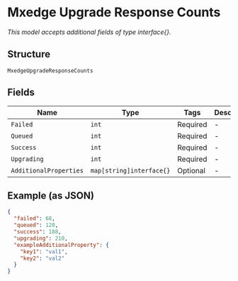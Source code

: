 
# Mxedge Upgrade Response Counts

*This model accepts additional fields of type interface{}.*

## Structure

`MxedgeUpgradeResponseCounts`

## Fields

| Name | Type | Tags | Description |
|  --- | --- | --- | --- |
| `Failed` | `int` | Required | - |
| `Queued` | `int` | Required | - |
| `Success` | `int` | Required | - |
| `Upgrading` | `int` | Required | - |
| `AdditionalProperties` | `map[string]interface{}` | Optional | - |

## Example (as JSON)

```json
{
  "failed": 68,
  "queued": 120,
  "success": 188,
  "upgrading": 210,
  "exampleAdditionalProperty": {
    "key1": "val1",
    "key2": "val2"
  }
}
```


